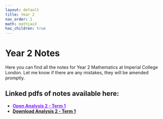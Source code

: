 ```yaml
---
layout: default
title: Year 2
nav_order: 1
math: mathjax3
has_children: true
---
```


# Year 2 Notes

Here you can find all the notes for Year 2 Mathematics at Imperial College London. Let me know if there are any mistakes, they will be amended promptly.

## Linked pdfs of notes available here:

- <a href="/notes/pdfs/ANA2-Concise.pdf" style="color:#801fff;">**Open Analysis 2 - Term 1**</a>
- <a href="/notes/pdfs/ANA2-Concise.pdf" download>**Download Analysis 2 - Term 1**</a>



